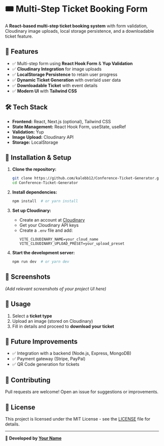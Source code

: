# 🎟️ Multi-Step Ticket Booking Form

A **React-based multi-step ticket booking system** with form validation, Cloudinary image uploads, local storage persistence, and a downloadable ticket feature.

## 📌 Features
- ✅ Multi-step form using **React Hook Form** & **Yup Validation**
- ✅ **Cloudinary Integration** for image uploads
- ✅ **LocalStorage Persistence** to retain user progress
- ✅ **Dynamic Ticket Generation** with overlaid user data
- ✅ **Downloadable Ticket** with event details
- ✅ **Modern UI** with **Tailwind CSS**

## 🛠 Tech Stack
- **Frontend:** React, Next.js (optional), Tailwind CSS
- **State Management:** React Hook Form, useState, useRef
- **Validation:** Yup
- **Image Upload:** Cloudinary API
- **Storage:** LocalStorage

## 🚀 Installation & Setup

1. **Clone the repository:**
   ```bash
   git clone https://github.com/kalebb12/Conference-Ticket-Generator.git
   cd Conference-Ticket-Generator
   ```

2. **Install dependencies:**
   ```bash
   npm install  # or yarn install
   ```

3. **Set up Cloudinary:**
   - Create an account at [Cloudinary](https://cloudinary.com/)
   - Get your Cloudinary API keys
   - Create a `.env` file and add:
     ```env
     VITE_CLOUDINARY_NAME=your_cloud_name
     VITE_CLOUDINARY_UPLOAD_PRESET=your_upload_preset
     ```

4. **Start the development server:**
   ```bash
   npm run dev  # or yarn dev
   ```

## 📸 Screenshots
_(Add relevant screenshots of your project UI here)_

## 📜 Usage
1. Select a **ticket type**
2. Upload an image (stored on Cloudinary)
3. Fill in details and proceed to **download your ticket**

## 🔧 Future Improvements
- ✅ Integration with a backend (Node.js, Express, MongoDB)
- ✅ Payment gateway (Stripe, PayPal)
- ✅ QR Code generation for tickets

## 🤝 Contributing
Pull requests are welcome! Open an issue for suggestions or improvements.

## 📄 License
This project is licensed under the MIT License - see the [LICENSE](LICENSE) file for details.

---
🚀 **Developed by [Your Name](https://github.com/kalebb12)**

